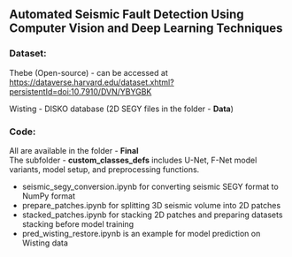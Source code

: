 ## Automated Seismic Fault Detection Using Computer Vision and Deep Learning Techniques 

### Dataset: 
Thebe (Open-source) - can be accessed at 
https://dataverse.harvard.edu/dataset.xhtml?persistentId=doi:10.7910/DVN/YBYGBK

Wisting - DISKO database (2D SEGY files in the folder - **Data**)

### Code:
All are available in the folder - **Final**  
The subfolder - **custom_classes_defs** includes U-Net, F-Net model variants, model setup, and preprocessing functions.  

- seismic_segy_conversion.ipynb for converting seismic SEGY format to NumPy format  
- prepare_patches.ipynb for splitting 3D seismic volume into 2D patches   
- stacked_patches.ipynb for stacking 2D patches and preparing datasets stacking before model training  
- pred_wisting_restore.ipynb is an example for model prediction on Wisting data









